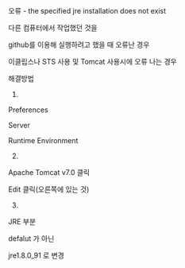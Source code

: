 오류 - the specified jre installation does not exist


다른 컴퓨터에서 작업했던 것을 

github를 이용해 실행하려고 했을 때 오류난 경우

이클립스나 STS 사용 및 Tomcat 사용시에 오류 나는 경우

해결방법

1.

Preferences

Server

Runtime Environment

2.

Apache Tomcat v7.0 클릭

Edit 클릭(오른쪽에 있는 것)

3.

JRE 부분

defalut 가 아닌

jre1.8.0_91 로 변경


